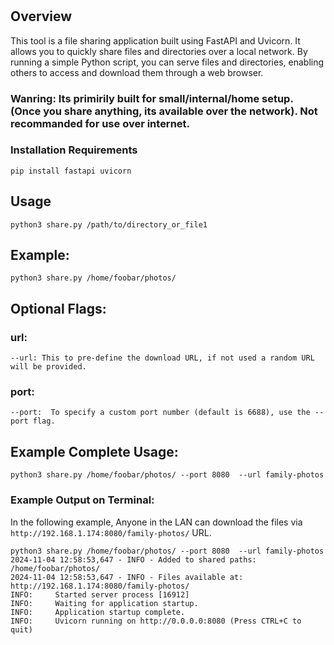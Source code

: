 # 
## Overview
This tool is a file sharing application built using FastAPI and Uvicorn. It allows you to quickly share files and directories over a local network. By running a simple Python script, you can serve files and directories, enabling others to access and download them through a web browser.

### Wanring: Its primirily built for small/internal/home setup. (Once you share anything, its available over the network). Not recommanded for use over internet. 

### Installation Requirements

```
pip install fastapi uvicorn
```

## Usage
```
python3 share.py /path/to/directory_or_file1
```

## Example:
```
python3 share.py /home/foobar/photos/
```

## Optional Flags:

### url:
```
--url: This to pre-define the download URL, if not used a random URL will be provided.
```

### port:
```
--port:  To specify a custom port number (default is 6688), use the --port flag.
```

## Example Complete Usage:

```
python3 share.py /home/foobar/photos/ --port 8080  --url family-photos
```


### Example Output on Terminal: 

In the following example, Anyone in the LAN can download the files via ``` http://192.168.1.174:8080/family-photos/``` URL.
```
python3 share.py /home/foobar/photos/ --port 8080  --url family-photos
2024-11-04 12:58:53,647 - INFO - Added to shared paths: /home/foobar/photos/
2024-11-04 12:58:53,647 - INFO - Files available at: http://192.168.1.174:8080/family-photos/
INFO:     Started server process [16912]
INFO:     Waiting for application startup.
INFO:     Application startup complete.
INFO:     Uvicorn running on http://0.0.0.0:8080 (Press CTRL+C to quit)
```

